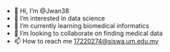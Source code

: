 - 👋 Hi, I’m @Jwan38
- 👀 I’m interested in data science
- 🌱 I’m currently learning biomedical informatics 
- 💞️ I’m looking to collaborate on finding medical data
- 📫 How to reach me 17220274@siswa.um.edu.my

<!---
Jwan38/Jwan38 is a ✨ special ✨ repository because its `README.md` (this file) appears on your GitHub profile.
You can click the Preview link to take a look at your changes.
--->
